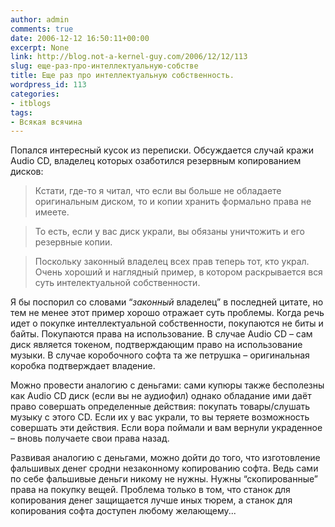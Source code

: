 ```yaml
---
author: admin
comments: true
date: 2006-12-12 16:50:11+00:00
excerpt: None
link: http://blog.not-a-kernel-guy.com/2006/12/12/113
slug: еще-раз-про-интеллектуальную-собстве
title: Еще раз про интеллектуальную собственность.
wordpress_id: 113
categories:
- itblogs
tags:
- Всякая всячина
---
```


Попался интересный кусок из переписки. Обсуждается случай кражи Audio CD, владелец которых озаботился резервным копированием дисков:

> Кстати, где-то я читал, что если вы больше не обладаете оригинальным диском, то и копии хранить формально права не имеете.

> То есть, если у вас диск украли, вы обязаны уничтожить и его резервные копии.

> Поскольку законный владелец всех прав теперь тот, кто украл. Очень хороший и наглядный пример, в котором раскрывается вся суть интелектуальной собственности.

Я бы поспорил со словами “_законный_ владелец” в последней цитате, но тем не менее этот пример хорошо отражает суть проблемы. Когда речь идет о покупке интеллектуальной собственности, покупаются не биты и байты. Покупаются права на использование. В случае Audio CD – сам диск является токеном, подтверждающим право на использование музыки. В случае коробочного софта та же петрушка – оригинальная коробка подтверждает владение.

Можно провести аналогию с деньгами: сами купюры также бесполезны как Audio CD диск (если вы не аудиофил) однако обладание ими даёт право совершать определенные действия: покупать товары/слушать музыку с этого CD. Если их у вас украли, то вы теряете возможность совершать эти действия. Если вора поймали и вам вернули украденное – вновь получаете свои права назад.

Развивая аналогию с деньгами, можно дойти до того, что изготовление фальшивых денег сродни незаконному копированию софта. Ведь сами по себе фальшивые деньги никому не нужны. Нужны “скопированные” права на покупку вещей. Проблема только в том, что станок для копирования денег защищается лучше иных тюрем, а станок для копирования софта доступен любому желающему...
